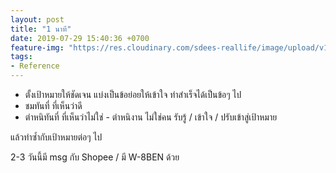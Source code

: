 ```yaml
---
layout: post
title: "1 นาที"
date: 2019-07-29 15:40:36 +0700
feature-img: "https://res.cloudinary.com/sdees-reallife/image/upload/v1564388252/IMG_20190729_091527.jpg"
tags:
- Reference
---
```

- ตั้งเป้าหมายให้ชัดเจน แบ่งเป็นข้อย่อยให้เข้าใจ ทำสำเร็จได้เป็นข้อๆ ไป
- ชมทันที่ ที่เห็นว่าดี
- ตำหนิทันที่ ที่เห็นว่าไม่ใช่ - ตำหนิงาน ไม่ใช่คน รับรู้ / เข้าใจ / ปรับเข้าสู่เป้าหมาย

แล้วทำซ้ำกับเป้าหมายต่อๆ ไป

<i class="fa fa-child" style="color:plum"></i>

2-3 วันนี้มี msg กับ Shopee / มี W-8BEN ด้วย
